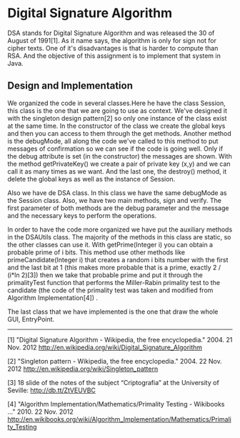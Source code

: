 Digital Signature Algorithm
=================================
DSA stands for Digital Signature Algorithm and was released the 30 of August of 1991[1]. As it name says, the algorithm is only for sign not for cipher texts. One of it's disadvantages is that is harder to compute than RSA.
And the objective of this assignment is to implement that system in Java.

## Design and Implementation

We organized the code in several classes.Here he have the class Session, this class is the one that we are going to use as context. We've designed it with the singleton design pattern[2] so only one instance of the class exist at the same time. In the constructor of the class we create the global keys and then you can access to them through the get methods. Another method is the debugMode, all along the code we've called to this method to put messages of confirmation so we can see if the code is going well. Only if the debug attribute is set (in the constructor) the messages are shown. With the method getPrivateKey() we create a pair of private key (x,y) and we can call it as many times as we want. And the last one, the destroy() method, it delete the global keys as well as  the instance of Session.

Also we have de DSA class. In this class we have the same debugMode as the Session class. Also, we have two main methods, sign and verify. The first parameter of both methods are the debug parameter and the message and the necessary keys to perform the operations.

In order to have the code more organized we have put the auxiliary methods in the DSAUtils class. The majority of the methods in this class are static, so the other classes can use it. With getPrime(Integer i) you can obtain a probable prime of i bits. This method use other methods like primeCandidate(Integer i) that creates a random i bits number with the first and the last bit at 1 (this makes more probable that is a prime, exactly 2 / (i*ln 2)[3]) then we take that probable prime and put it through the primalityTest function that performs the Miller-Rabin primality test to the candidate (the code of the primality test was taken and modified from Algorithm Implementation[4]) .

The last class that we have implemented is the one that draw the whole GUI, EntryPoint.

________________
[1] "Digital Signature Algorithm - Wikipedia, the free encyclopedia." 2004. 21 Nov. 2012 <http://en.wikipedia.org/wiki/Digital_Signature_Algorithm>

[2] "Singleton pattern - Wikipedia, the free encyclopedia." 2004. 22 Nov. 2012 <http://en.wikipedia.org/wiki/Singleton_pattern>

[3] 18 slide of the notes of the subject “Criptografia” at the University of Seville: http://db.tt/ZtVEUVBC

[4] "Algorithm Implementation/Mathematics/Primality Testing - Wikibooks ..." 2010. 22 Nov. 2012 <http://en.wikibooks.org/wiki/Algorithm_Implementation/Mathematics/Primality_Testing>
